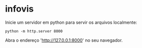 # infovis

Inicie um servidor em python para servir os arquivos localmente:

```
python -m http.server 8000
```

Abra o endereço 'http://127.0.0.1:8000' no seu navegador.
